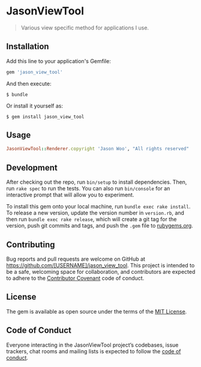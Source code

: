 # JasonViewTool

> Various view specific method for applications I use.

## Installation

Add this line to your application's Gemfile:

```ruby
gem 'jason_view_tool'
```

And then execute:

    $ bundle

Or install it yourself as:

    $ gem install jason_view_tool

## Usage
```ruby
JasonViewTool::Renderer.copyright 'Jason Woo', "All rights reserved"
```

## Development

After checking out the repo, run `bin/setup` to install dependencies. Then, run `rake spec` to run the tests. You can also run `bin/console` for an interactive prompt that will allow you to experiment.

To install this gem onto your local machine, run `bundle exec rake install`. To release a new version, update the version number in `version.rb`, and then run `bundle exec rake release`, which will create a git tag for the version, push git commits and tags, and push the `.gem` file to [rubygems.org](https://rubygems.org).

## Contributing

Bug reports and pull requests are welcome on GitHub at https://github.com/[USERNAME]/jason_view_tool. This project is intended to be a safe, welcoming space for collaboration, and contributors are expected to adhere to the [Contributor Covenant](http://contributor-covenant.org) code of conduct.

## License

The gem is available as open source under the terms of the [MIT License](https://opensource.org/licenses/MIT).

## Code of Conduct

Everyone interacting in the JasonViewTool project’s codebases, issue trackers, chat rooms and mailing lists is expected to follow the [code of conduct](https://github.com/[USERNAME]/jason_view_tool/blob/master/CODE_OF_CONDUCT.md).
